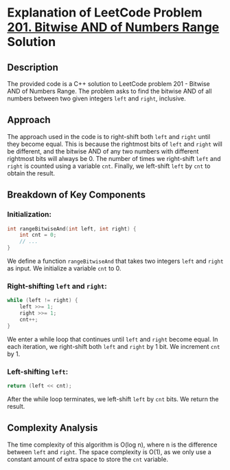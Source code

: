 # Explanation of LeetCode Problem [201. Bitwise AND of Numbers Range](https://leetcode.com/problems/bitwise-and-of-numbers-range/description/?envType=daily-question&envId=2024-02-21) Solution

## Description
The provided code is a C++ solution to LeetCode problem 201 - Bitwise AND of Numbers Range. The problem asks to find the bitwise AND of all numbers between two given integers `left` and `right`, inclusive.

## Approach
The approach used in the code is to right-shift both `left` and `right` until they become equal. This is because the rightmost bits of `left` and `right` will be different, and the bitwise AND of any two numbers with different rightmost bits will always be 0. The number of times we right-shift `left` and `right` is counted using a variable `cnt`. Finally, we left-shift `left` by `cnt` to obtain the result.

## Breakdown of Key Components
### Initialization:
```cpp
int rangeBitwiseAnd(int left, int right) {
    int cnt = 0;
    // ...
}
```
We define a function `rangeBitwiseAnd` that takes two integers `left` and `right` as input. We initialize a variable `cnt` to 0.

### Right-shifting `left` and `right`:
```cpp
while (left != right) {
    left >>= 1;
    right >>= 1;
    cnt++;
}
```
We enter a while loop that continues until `left` and `right` become equal. In each iteration, we right-shift both `left` and `right` by 1 bit. We increment `cnt` by 1.

### Left-shifting `left`:
```cpp
return (left << cnt);
```
After the while loop terminates, we left-shift `left` by `cnt` bits. We return the result.

## Complexity Analysis
The time complexity of this algorithm is O(log n), where n is the difference between `left` and `right`. The space complexity is O(1), as we only use a constant amount of extra space to store the `cnt` variable.
